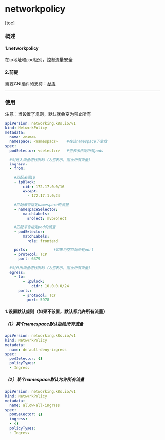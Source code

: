 # networkpolicy

[toc]

### 概述

#### 1.networkpolicy
在ip地址和pod级别，控制流量安全

#### 2.前提
需要CNI插件的支持：[参考](https://kubernetes.io/docs/concepts/extend-kubernetes/compute-storage-net/network-plugins/)

***

### 使用

注意：当设置了规则，默认就会变为禁止所有
```yaml
apiVersion: networking.k8s.io/v1
kind: NetworkPolicy
metadata:
  name: <name>
  namespace: <namespace>    #在该namespace下生效
spec:
  podSelector: <selector>   #空表示匹配所有pods

  #对进入流量进行限制（为空表示，阻止所有流量）
  ingress:
  - from:

    #匹配来源ip
    - ipBlock:
        cidr: 172.17.0.0/16
        except:
          - 172.17.1.0/24

    #匹配来自指定namespace的流量
    - namespaceSelector:
        matchLabels:
          project: myproject

    #匹配来自指定pod的流量
    - podSelector:
        matchLabels:
          role: frontend

    ports:            #如果为空匹配所有port
    - protocol: TCP
      port: 6379

  #对外出流量进行限制（为空表示，阻止所有流量）
  egress:
    - to:
        - ipBlock:
            cidr: 10.0.0.0/24
      ports:
        - protocol: TCP
          port: 5978
```

#### 1.设置默认规则（如果不设置，默认都允许所有流量）

##### （1）某个namespace默认拒绝所有流量
```yaml
apiVersion: networking.k8s.io/v1
kind: NetworkPolicy
metadata:
  name: default-deny-ingress
spec:
  podSelector: {}
  policyTypes:
  - Ingress
```

##### （2）某个namespace默认允许所有流量
```yaml
apiVersion: networking.k8s.io/v1
kind: NetworkPolicy
metadata:
  name: allow-all-ingress
spec:
  podSelector: {}
  ingress:
  - {}
  policyTypes:
  - Ingress
```
